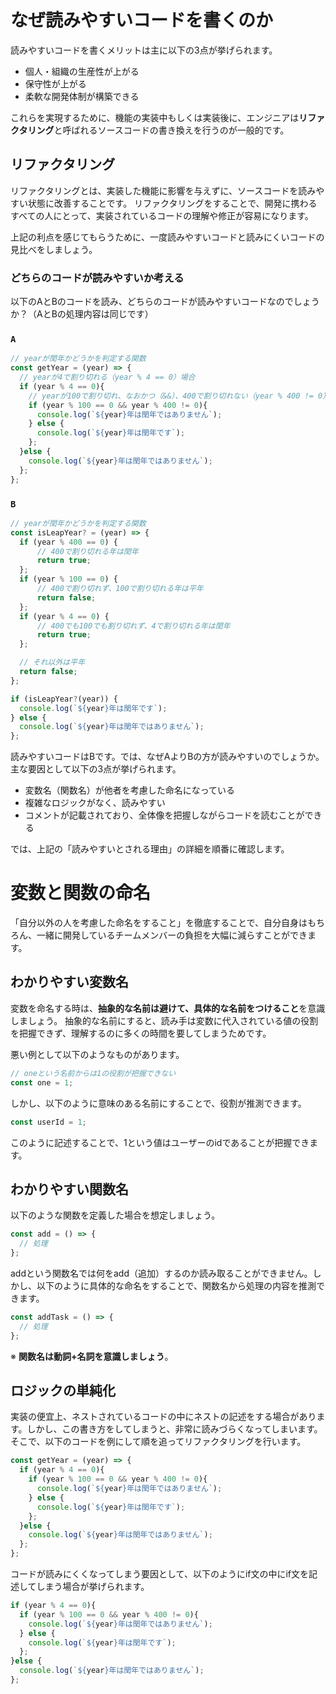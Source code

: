 # なぜ読みやすいコードを書くのか

読みやすいコードを書くメリットは主に以下の3点が挙げられます。

- 個人・組織の生産性が上がる
- 保守性が上がる
- 柔軟な開発体制が構築できる

これらを実現するために、機能の実装中もしくは実装後に、エンジニアは**リファクタリング**と呼ばれるソースコードの書き換えを行うのが一般的です。

## リファクタリング

リファクタリングとは、実装した機能に影響を与えずに、ソースコードを読みやすい状態に改善することです。
リファクタリングをすることで、開発に携わるすべての人にとって、実装されているコードの理解や修正が容易になります。

上記の利点を感じてもらうために、一度読みやすいコードと読みにくいコードの見比べをしましょう。

### どちらのコードが読みやすいか考える

以下のAとBのコードを読み、どちらのコードが読みやすいコードなのでしょうか？（AとBの処理内容は同じです）

### `A`

```JavaScript
// yearが閏年かどうかを判定する関数
const getYear = (year) => {
  // yearが4で割り切れる（year % 4 == 0）場合
  if (year % 4 == 0){ 
    // yearが100で割り切れ、なおかつ（&&）、400で割り切れない（year % 400 != 0）場合
    if (year % 100 == 0 && year % 400 != 0){
      console.log(`${year}年は閏年ではありません`);
    } else {
      console.log(`${year}年は閏年です`);
    };
  }else {
    console.log(`${year}年は閏年ではありません`);
  };
};
```

### `B`

```JavaScript
// yearが閏年かどうかを判定する関数
const isLeapYear? = (year) => {
  if (year % 400 == 0) {
      // 400で割り切れる年は閏年
      return true;
  };
  if (year % 100 == 0) {
      // 400で割り切れず、100で割り切れる年は平年
      return false;
  };
  if (year % 4 == 0) {
      // 400でも100でも割り切れず、4で割り切れる年は閏年
      return true;
  };

  // それ以外は平年
  return false;
};

if (isLeapYear?(year)) {
  console.log(`${year}年は閏年です`);
} else {
  console.log(`${year}年は閏年ではありません`);
};
```

読みやすいコードはBです。では、なぜAよりBの方が読みやすいのでしょうか。
主な要因として以下の3点が挙げられます。

- 変数名（関数名）が他者を考慮した命名になっている
- 複雑なロジックがなく、読みやすい
- コメントが記載されており、全体像を把握しながらコードを読むことができる

では、上記の「読みやすいとされる理由」の詳細を順番に確認します。


# 変数と関数の命名

「自分以外の人を考慮した命名をすること」を徹底することで、自分自身はもちろん、一緒に開発しているチームメンバーの負担を大幅に減らすことができます。

## わかりやすい変数名

変数を命名する時は、**抽象的な名前は避けて、具体的な名前をつけること**を意識しましょう。
抽象的な名前にすると、読み手は変数に代入されている値の役割を把握できず、理解するのに多くの時間を要してしまうためです。

悪い例として以下のようなものがあります。

```JavaScript
// oneという名前からは1の役割が把握できない
const one = 1;
```

しかし、以下のように意味のある名前にすることで、役割が推測できます。

```JavaScript
const userId = 1;
```

このように記述することで、1という値はユーザーのidであることが把握できます。

## わかりやすい関数名

以下のような関数を定義した場合を想定しましょう。

```JavaScript
const add = () => {
  // 処理
};
```

addという関数名では何をadd（追加）するのか読み取ることができません。しかし、以下のように具体的な命名をすることで、関数名から処理の内容を推測できます。

```JavaScript
const addTask = () => {
  // 処理
};
```

※ **関数名は動詞+名詞を意識しましょう**。

## ロジックの単純化

実装の便宜上、ネストされているコードの中にネストの記述をする場合があります。しかし、この書き方をしてしまうと、非常に読みづらくなってしまいます。
そこで、以下のコードを例にして順を追ってリファクタリングを行います。

```JavaScript
const getYear = (year) => {
  if (year % 4 == 0){ 
    if (year % 100 == 0 && year % 400 != 0){
      console.log(`${year}年は閏年ではありません`);
    } else {
      console.log(`${year}年は閏年です`);
    };
  }else {
    console.log(`${year}年は閏年ではありません`);
  };
};
```

コードが読みにくくなってしまう要因として、以下のようにif文の中にif文を記述してしまう場合が挙げられます。

```JavaScript
if (year % 4 == 0){ 
  if (year % 100 == 0 && year % 400 != 0){
    console.log(`${year}年は閏年ではありません`);
  } else {
    console.log(`${year}年は閏年です`);
  };
}else {
  console.log(`${year}年は閏年ではありません`);
};
```

